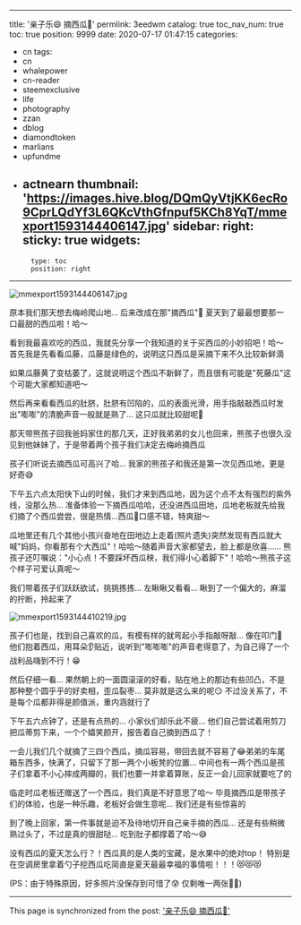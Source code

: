 
---
title: '亲子乐😄 摘西瓜🍉'
permlink: 3eedwm
catalog: true
toc_nav_num: true
toc: true
position: 9999
date: 2020-07-17 01:47:15
categories:
- cn
tags:
- cn
- whalepower
- cn-reader
- steemexclusive
- life
- photography
- zzan
- dblog
- diamondtoken
- marlians
- upfundme
- actnearn
thumbnail: 'https://images.hive.blog/DQmQyVtjKK6ecRo9CprLQdYf3L6QKcVthGfnpuf5KCh8YqT/mmexport1593144406147.jpg'
sidebar:
    right:
        sticky: true
widgets:
    -
        type: toc
        position: right
---


![mmexport1593144406147.jpg](https://images.hive.blog/DQmQyVtjKK6ecRo9CprLQdYf3L6QKcVthGfnpuf5KCh8YqT/mmexport1593144406147.jpg)



原本我们那天想去梅岭爬山地... 后来改成在那"摘西瓜"🍉
夏天到了最最想要那一口最甜的西瓜啦！哈～

看到我最喜欢吃的西瓜，我就先分享一个我知道的关于买西瓜的小妙招吧！哈～
首先我是先看看瓜藤，瓜藤是绿色的，说明这只西瓜是采摘下来不久比较新鲜滴

如果瓜藤黄了变枯萎了，这就说明这个西瓜不新鲜了，而且很有可能是"死藤瓜"这个可能大家都知道吧～

然后再来看看西瓜的肚脐，肚脐有凹陷的，瓜的表面光滑，用手指敲敲西瓜时发出"嘭嘭"的清脆声音一般就是熟了... 这只瓜就比较甜呢🤭


那天带熊孩子回我爸妈家住的那几天，正好我弟弟的女儿也回来，熊孩子也很久没见到他妹妹了，于是带着两个孩子我们决定去梅岭摘西瓜

 
孩子们听说去摘西瓜可高兴了哈... 我家的熊孩子和我还是第一次见西瓜地，更是好奇😅

 
下午五六点太阳快下山的时候，我们才来到西瓜地，因为这个点不太有强烈的紫外线，没那么热... 准备体验一下摘西瓜哈哈，还没进西瓜田地，瓜地老板就先给我们摘了个西瓜尝尝，很是热情...西瓜🍉口感不错，特爽甜～

 
瓜地里还有几个其他小孩兴奋地在田地边上走着(照片遗失)突然发现有西瓜就大喊"妈妈，你看那有个大西瓜"！哈哈～随着声音大家都望去，脸上都是欣喜...... 
熊孩子还叮嘱说："小心点！不要踩坏西瓜秧，我们得小心着脚下"！哈哈～熊孩子这个样子可爱认真呢～


我们带着孩子们跃跃欲试，挑挑拣拣... 左瞅瞅又看看... 瞅到了一个偏大的，麻溜的拧断，拎起来了


![mmexport1593144410219.jpg](https://images.hive.blog/DQmWgJGFaTAWfX7PwPmKwGargMKHPuMRVxjZLQhoghZhnm5/mmexport1593144410219.jpg)


孩子们也是，找到自己喜欢的瓜，有模有样的就弯起小手指敲呀敲... 像在叩门🤭 他们抱着西瓜，用耳朵👂贴近，说听到"嘭嘭嘭"的声音老得意了，为自己得了一个战利品嗨到不行！😁


然后仔细一看... 果然朝上的一面圆滚滚的好看，贴在地上的那边有些凹凸，不是那种整个圆乎乎的好卖相，歪瓜裂枣... 莫非就是这么来的呢😏 不过没关系了，不是每个瓜都非得是颜值派，重内涵就行了


下午五六点钟了，还是有点热的... 小家伙们却乐此不疲... 他们自己尝试着用剪刀把瓜蒂剪下来，一个个嬉笑颜开，报告着自己摘到西瓜了！


一会儿我们几个就摘了三四个西瓜，摘瓜容易，带回去就不容易了😂弟弟的车尾箱东西多，快满了，只留下了那一两个小板凳的位置... 中间也有一两个西瓜是孩子们拿着不小心摔成两瓣的，我们也要一并拿着算账，反正一会儿回家就要吃了的


临走时瓜老板还赠送了一个西瓜，我们真是不好意思了哈～ 毕竟摘西瓜是带孩子们的体验，也是一种乐趣，老板好会做生意呢... 我们还是有些惊喜的

 
到了晚上回家，第一件事就是迫不及待地切开自己亲手摘的西瓜... 还是有些稍微熟过头了，不过是真的很甜哒... 吃到肚子都撑着了哈～😅


没有西瓜的夏天怎么行？！西瓜真的是人类的宝藏，是水果中的绝对top！
特别是在空调房里拿着勺子挖西瓜吃简直是夏天最最幸福的事情啦！！！😻😻😻


(PS：由于特殊原因，好多照片没保存到可惜了😰 仅剩唯一两张🤦‍♀️)

- - -

This page is synchronized from the post: ['亲子乐😄 摘西瓜🍉'](https://steemit.com/@annepink/3eedwm)
